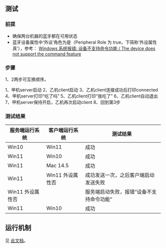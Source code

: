 ## 测试

### 前提

- 确保两台机器的蓝牙都在可用状态
- 蓝牙设备属性中‘外设’角色为是（Peripheral Role 为 true，下简称‘外设属性真’），参考： [Windows 系统报错: 设备不支持命令功能 / The device does not support the command feature](https://learn.microsoft.com/en-us/answers/questions/1504974/cause-of-system-exception-the-device-does-not-supp)

### 步骤

1、2两步可互换顺序。

1、甲机server启动
2、乙机client启动
3、乙机client连接成功后打印connected
4、甲机server打印“吃了吗”
5、乙机client打印“我吃了”
6、乙机client自动退出
7、甲机server保持开启，乙机再次启动client
8、回到第3步

### 测试结果

| 服务端运行系统 | 客户端运行系统 | 测试结果 |
|-------------------|----------|-------|
| Win10 | Win11 | 成功 |
| Win11 | Win10 | 成功 |
| Win11 | Mac 14.5 | 成功 |
| Win11 | Win11 外设属性否 | 成功发送一次，之后客户端启动发送失败 |
| Win11 外设属性否 | | 服务端启动失败，报错“设备不支持命令功能” |
| Win11 | Win10 | 成功 |

## 运行机制

见 [此文档](运行机制/README.md)。